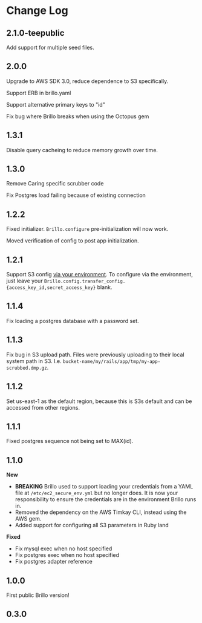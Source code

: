 # Change Log

## 2.1.0-teepublic
Add support for multiple seed files.

## 2.0.0
Upgrade to AWS SDK 3.0, reduce dependence to S3 specifically.

Support ERB in brillo.yaml

Support alternative primary keys to "id"

Fix bug where Brillo breaks when using the Octopus gem

## 1.3.1
Disable query cacheing to reduce memory growth over time.

## 1.3.0
Remove Caring specific scrubber code

Fix Postgres load failing because of existing connection

## 1.2.2
Fixed initializer. `Brillo.configure` pre-initialization will now work.

Moved verification of config to post app initialization.

## 1.2.1
Support S3 config [via your environment](https://github.com/aws/aws-sdk-ruby#configuration). To configure via the environment, just leave your `Brillo.config.transfer_config.{access_key_id,secret_access_key}` blank.

## 1.1.4
Fix loading a postgres database with a password set.

## 1.1.3
Fix bug in S3 upload path. Files were previously uploading to their local system path in S3. I.e. `bucket-name/my/rails/app/tmp/my-app-scrubbed.dmp.gz`.

## 1.1.2
Set us-east-1 as the default region, because this is S3s default and can be accessed from other regions.

## 1.1.1
Fixed postgres sequence not being set to MAX(id).

## 1.1.0
**New**
- **BREAKING** Brillo used to support loading your credentials from a YAML file at `/etc/ec2_secure_env.yml`
but no longer does. It is now your responsibility to ensure the credentials are in the environment Brillo
runs in.
- Removed the dependency on the AWS Timkay CLI, instead using the AWS gem.
- Added support for configuring all S3 parameters in Ruby land

**Fixed**
- Fix mysql exec when no host specified
- Fix postgres exec when no host specified
- Fix postgres adapter reference


## 1.0.0
First public Brillo version!

## 0.3.0
